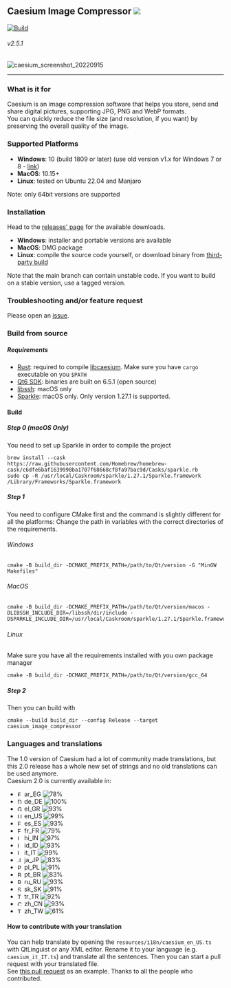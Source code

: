 ## Caesium Image Compressor  [![](https://img.shields.io/static/v1?label=Sponsor&message=%E2%9D%A4&logo=GitHub&color=%23fe8e86)](https://github.com/sponsors/Lymphatus)

[![Build](https://github.com/Lymphatus/caesium-image-compressor/actions/workflows/build-qt.yml/badge.svg)](https://github.com/Lymphatus/caesium-image-compressor/actions/workflows/build-qt.yml)

###### v2.5.1

![caesium_screenshot_20220915](https://user-images.githubusercontent.com/12133996/190349051-6baebec3-9937-4047-8670-fb025c6c4869.PNG)

----------
### What is it for
Caesium is an image compression software that helps you store, send and share digital pictures, supporting JPG, PNG and WebP formats.  
You can quickly reduce the file size (and resolution, if you want) by preserving the overall quality of the image.

### Supported Platforms
- **Windows**: 10 (build 1809 or later) (use old version v1.x for Windows 7 or 8 - [link](https://www.fosshub.com/Caesium-Image-Compressor-old.html))
- **MacOS**: 10.15+
- **Linux**: tested on Ubuntu 22.04 and Manjaro

Note: only 64bit versions are supported

### Installation
Head to the [releases' page](https://github.com/Lymphatus/caesium-image-compressor/releases) for the available downloads.
- **Windows**: installer and portable versions are available
- **MacOS**: DMG package
- **Linux**: compile the source code yourself, or download binary from [third-party build](https://github.com/larygwil/caesium-image-compressor/releases)

Note that the main branch can contain unstable code. If you want to build on a stable version, use a tagged version.

### Troubleshooting and/or feature request
Please open an [issue](https://github.com/Lymphatus/caesium-image-compressor/issues).

### Build from source
##### Requirements
- [Rust](https://www.rust-lang.org/tools/install): required to compile [libcaesium](https://github.com/Lymphatus/libcaesium). Make sure you have `cargo` executable on you `$PATH`
- [Qt6 SDK](https://www.qt.io/download/): binaries are built on 6.5.1 (open source)
- [libssh](https://www.libssh.org/): macOS only
- [Sparkle](https://sparkle-project.org/): macOS only. Only version 1.27.1 is supported.

#### Build
##### Step 0 (macOS Only)
You need to set up Sparkle in order to compile the project
```
brew install --cask https://raw.githubusercontent.com/Homebrew/homebrew-cask/c6dfe6baf1639998ba1707f68668cf8fa97bac9d/Casks/sparkle.rb
sudo cp -R /usr/local/Caskroom/sparkle/1.27.1/Sparkle.framework /Library/Frameworks/Sparkle.framework
```
##### Step 1
You need to configure CMake first and the command is slightly different for all the platforms:
Change the path in variables with the correct directories of the requirements.
###### Windows
```
cmake -B build_dir -DCMAKE_PREFIX_PATH=/path/to/Qt/version -G "MinGW Makefiles"
```
###### MacOS
```
cmake -B build_dir -DCMAKE_PREFIX_PATH=/path/to/Qt/version/macos -DLIBSSH_INCLUDE_DIR=/libssh/dir/include -DSPARKLE_INCLUDE_DIR=/usr/local/Caskroom/sparkle/1.27.1/Sparkle.framework/Versions/Current/Headers
```
###### Linux
Make sure you have all the requirements installed with you own package manager
```
cmake -B build_dir -DCMAKE_PREFIX_PATH=/path/to/Qt/version/gcc_64
```
##### Step 2
Then you can build with
```
cmake --build build_dir --config Release --target caesium_image_compressor
```

### Languages and translations
The 1.0 version of Caesium had a lot of community made translations, but this 2.0 release has a whole new set of strings and no old translations can be used anymore.   
Caesium 2.0 is currently available in:
- <img src="https://flagcdn.com/h20/eg.png" srcset="https://flagcdn.com/h40/eg.png 2x" height="12" alt="EG"> ar_EG ![78%](https://progress-bar.dev/78)
- <img src="https://flagcdn.com/h20/de.png" srcset="https://flagcdn.com/h40/de.png 2x" height="12" alt="DE"> de_DE ![100%](https://progress-bar.dev/100)
- <img src="https://flagcdn.com/h20/gr.png" srcset="https://flagcdn.com/h40/gr.png 2x" height="12" alt="GR"> el_GR ![93%](https://progress-bar.dev/93)
- <img src="https://flagcdn.com/h20/us.png" srcset="https://flagcdn.com/h40/us.png 2x" height="12" alt="US"> en_US ![99%](https://progress-bar.dev/99)
- <img src="https://flagcdn.com/h20/es.png" srcset="https://flagcdn.com/h40/es.png 2x" height="12" alt="ES"> es_ES ![93%](https://progress-bar.dev/93)
- <img src="https://flagcdn.com/h20/fr.png" srcset="https://flagcdn.com/h40/fr.png 2x" height="12" alt="FR"> fr_FR ![79%](https://progress-bar.dev/79)
- <img src="https://flagcdn.com/h20/in.png" srcset="https://flagcdn.com/h40/in.png 2x" height="12" alt="IN"> hi_IN ![97%](https://progress-bar.dev/97)
- <img src="https://flagcdn.com/h20/id.png" srcset="https://flagcdn.com/h40/id.png 2x" height="12" alt="ID"> id_ID ![93%](https://progress-bar.dev/93)
- <img src="https://flagcdn.com/h20/it.png" srcset="https://flagcdn.com/h40/it.png 2x" height="12" alt="IT"> it_IT ![99%](https://progress-bar.dev/99)
- <img src="https://flagcdn.com/h20/jp.png" srcset="https://flagcdn.com/h40/jp.png 2x" height="12" alt="JP"> ja_JP ![83%](https://progress-bar.dev/83)
- <img src="https://flagcdn.com/h20/pl.png" srcset="https://flagcdn.com/h40/pl.png 2x" height="12" alt="PL"> pl_PL ![91%](https://progress-bar.dev/91)
- <img src="https://flagcdn.com/h20/br.png" srcset="https://flagcdn.com/h40/br.png 2x" height="12" alt="BR"> pt_BR ![83%](https://progress-bar.dev/83)
- <img src="https://flagcdn.com/h20/ru.png" srcset="https://flagcdn.com/h40/ru.png 2x" height="12" alt="RU"> ru_RU ![93%](https://progress-bar.dev/93)
- <img src="https://flagcdn.com/h20/sk.png" srcset="https://flagcdn.com/h40/sk.png 2x" height="12" alt="SK"> sk_SK ![91%](https://progress-bar.dev/91)
- <img src="https://flagcdn.com/h20/tr.png" srcset="https://flagcdn.com/h40/tr.png 2x" height="12" alt="TR"> tr_TR ![92%](https://progress-bar.dev/92)
- <img src="https://flagcdn.com/h20/cn.png" srcset="https://flagcdn.com/h40/cn.png 2x" height="12" alt="CN"> zh_CN ![93%](https://progress-bar.dev/93)
- <img src="https://flagcdn.com/h20/tw.png" srcset="https://flagcdn.com/h40/tw.png 2x" height="12" alt="TW"> zh_TW ![61%](https://progress-bar.dev/61)

#### How to contribute with your translation
You can help translate by opening the `resources/i18n/caesium_en_US.ts` with QtLinguist or any XML editor. Rename it to your language (e.g. `caesium_it_IT.ts`) and translate all the sentences. Then you can start a pull request with your translated file.  
See [this pull request](https://github.com/Lymphatus/caesium-image-compressor/pull/106) as an example.
Thanks to all the people who contributed.